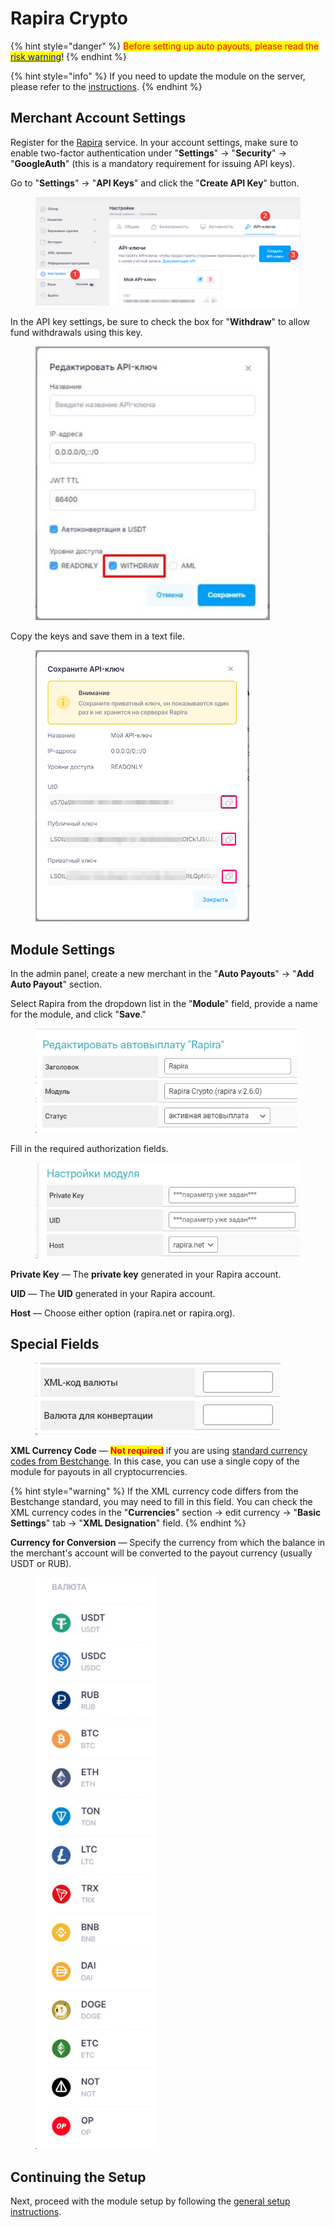 # Rapira Crypto

{% hint style="danger" %}
<mark style="color:red;">Before setting up auto payouts, please read the</mark> [<mark style="color:blue;">risk warning</mark>](https://premium.gitbook.io/main/en/basic-settings/merchants-and-auto-payments/auto-payments/risk-warning)<mark style="color:blue;">!</mark>
{% endhint %}

{% hint style="info" %}
If you need to update the module on the server, please refer to the [instructions](https://premium.gitbook.io/main/en/en/basic-settings/faq/updating-script-files-on-the-server/how-to-update-files-on-the-server#merchant-and-auto-payout-modules).
{% endhint %}

## Merchant Account Settings <a href="#nastroiki-v-lichnom-kabinete-merchanta" id="nastroiki-v-lichnom-kabinete-merchanta"></a>

Register for the [Rapira](https://rapira.net/) service. In your account settings, make sure to enable two-factor authentication under "**Settings**" → "**Security**" → "**GoogleAuth**" (this is a mandatory requirement for issuing API keys).

Go to "**Settings**" → "**API Keys**" and click the "**Create API Key**" button.

<figure><img src="../../../.gitbook/assets/image (1844)_eng.png" alt=""><figcaption></figcaption></figure>

In the API key settings, be sure to check the box for "**Withdraw**" to allow fund withdrawals using this key.

<figure><img src="../../../.gitbook/assets/image (1887)_eng.png" alt="" width="375"><figcaption></figcaption></figure>

Copy the keys and save them in a text file.

<figure><img src="../../../.gitbook/assets/image (1849)_eng.png" alt="" width="342"><figcaption></figcaption></figure>

## Module Settings <a href="#nastroiki-modulya" id="nastroiki-modulya"></a>

In the admin panel, create a new merchant in the "**Auto Payouts**" → "**Add Auto Payout**" section.

Select Rapira from the dropdown list in the "**Module**" field, provide a name for the module, and click "**Save**."

<figure><img src="../../../.gitbook/assets/image (1842)_eng.png" alt="" width="419"><figcaption></figcaption></figure>

Fill in the required authorization fields.

<figure><img src="../../../.gitbook/assets/image (1840)_eng.png" alt="" width="422"><figcaption></figcaption></figure>

**Private Key** — The **private key** generated in your Rapira account.

**UID** — The **UID** generated in your Rapira account.

**Host** — Choose either option (rapira.net or rapira.org).

## Special Fields

<figure><img src="../../../.gitbook/assets/image (1843)_eng.png" alt=""><figcaption></figcaption></figure>

**XML Currency Code** — <mark style="color:red;">**Not required**</mark> if you are using [standard currency codes from Bestchange](https://www.bestchange.ru/wiki/rates.html). In this case, you can use a single copy of the module for payouts in all cryptocurrencies.

{% hint style="warning" %}
If the XML currency code differs from the Bestchange standard, you may need to fill in this field. You can check the XML currency codes in the "**Currencies**" section → edit currency → "**Basic Settings**" tab → "**XML Designation**" field.
{% endhint %}

**Currency for Conversion** — Specify the currency from which the balance in the merchant's account will be converted to the payout currency (usually USDT or RUB).

<figure><img src="../../../.gitbook/assets/image (1851)_eng.png" alt="" width="191"><figcaption></figcaption></figure>

## Continuing the Setup

Next, proceed with the module setup by following the [general setup instructions](https://premium.gitbook.io/main/en/basic-settings/merchants-and-auto-payments/auto-payments/obshie-nastroiki-merchantov-avtovyplat).